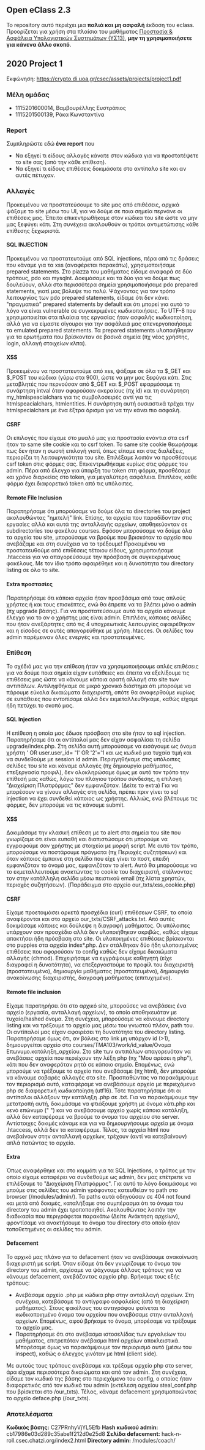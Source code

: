 ## Open eClass 2.3

Το repository αυτό περιέχει μια __παλιά και μη ασφαλή__ έκδοση του eclass.
Προορίζεται για χρήση στα πλαίσια του μαθήματος
[Προστασία & Ασφάλεια Υπολογιστικών Συστημάτων (ΥΣ13)](https://crypto.di.uoa.gr/csec/), __μην τη
χρησιμοποιήσετε για κάνενα άλλο σκοπό__.


## 2020 Project 1

Εκφώνηση: https://crypto.di.uoa.gr/csec/assets/projects/project1.pdf


### Μέλη ομάδας

- 1115201600014, Βαμβουρέλλης Ευστράτιος
- 1115201500139, Ρόκα Κωνσταντίνα

### Report

Συμπληρώστε εδώ __ένα report__ που
- Να εξηγεί τι είδους αλλαγές κάνατε στον κώδικα για να προστατέψετε το site σας (από την κάθε επίθεση).
- Να εξηγεί τι είδους επιθέσεις δοκιμάσατε στο αντίπαλο site και αν αυτές πέτυχαν.

### Αλλαγές
Προκειμένου να προστατεύσουμε το site μας από επιθέσεις, αρχικά ψάξαμε το site μέσω του UI, για να δούμε σε ποια σημεία περνάνε οι επιθέσεις μας. Έπειτα επικεντρωθήκαμε στον κώδικα του site ώστε να μην μας ξεφύγει κάτι. Στη συνέχεια ακολουθούν οι τρόποι αντιμετώπισης κάθε επίθεσης ξεχωριστά.

#### SQL INJECTION
Προκειμένου να προστατευτούμε από SQL injections, πέρα από τις δράσεις που κάναμε για τα xss (αναφέρεται παρακάτω), χρησιμοποιήσαμε prepared statements. Στο piazza του μαθήματος είδαμε αναφορά σε δύο τρόπους, pdo και mysqlnt. Δοκιμάσαμε και τα δύο για να δούμε πως δουλεύουν, αλλά στα περισσότερα σημεία χρησιμοποιήσαμε pdo prepared statements, γιατί μας βόλεψε πιο πολύ. Ψάχνοντας για τον τρόπο λειτουργίας των pdo prepared statements, είδαμε ότι δεν κάνει "πραγματικά" prepared statements by default και ότι μπορεί για αυτό το λόγο να είναι vulnerable σε συγκεκριμένες κωδικοποιήσεις. Το UTF-8 που χρησιμοποιείται στα πλαίσια της εργασίας ήταν ασφαλής κωδικοποίηση, αλλά για να είμαστε σίγουροι για την ασφάλειά μας απενεργοποιήσαμε τα emulated prepared statements. Τα prepared statements υλοποιήθηκαν για τα ερωτήματα που βρίσκονταν σε βασικά σημεία (πχ νέος χρήστης, login, αλλαγή στοιχείων κλπα).

#### XSS
Προκειμένου να προστατευτούμε από xss, ψάξαμε σε όλα τα $_GET και $_POST του κώδικα (γύρω στα 900), ώστε να μην μας ξεφύγει κάτι. Στις μεταβλητές που περνούσαν από $_GET και $_POST εφαρμόσαμε τη συνάρτηση intval όταν αφορούσαν ακεραίους (πχ id) και τη συνάρτηση my_htmlspeacialchars για τις συμβολοσειρές αντί για τις htmlspeacialchars, htmlentities. Η συνάρτηση αυτή ουσιαστικά τρέχει την htmlspecialchars με ένα έξτρα όρισμα για να την κάνει πιο ασφαλή.

#### CSRF
Οι επιλογές που είχαμε στο μυαλό μας για προστασία ενάντια στα csrf ήταν το same site cookie και το csrf token. Το same site cookie θεωρήσαμε πως δεν ήταν η σωστή επιλογή γιατί, όπως είπαμε και στις διαλέξεις, περιορίζει τη λειτουργικότητα του site. Επιλέξαμε λοιπόν να προσθέσουμε csrf token στις φόρμες σας. Επικεντρωθήκαμε κυρίως στις φόρμες του admin. Πέρα από έλεγχο για ύπαρξη του token στη φόρμα, προσθέσαμε και χρόνο διαρκείας στο token, για μεγαλύτερη ασφάλεια. Επιπλέον, κάθε φόρμα έχει διαφορετικό token από τις υπόλοιπες.

#### Remote File Inclusion
Παρατηρήσαμε ότι μπορούσαμε να δούμε όλα τα directories του project ακολουθώντας "ημιτελή" link. Επίσης, τα αρχεία που παραδίδονταν στις εργασίες αλλά και αυτά της ανταλλαγής αρχείων, αποθηκεύονταν σε subdirectories του φακέλου courses. Εφόσον μπορούσαμε να δούμε όλα τα αρχεία του site, μπορούσαμε να βρούμε που βρισκόταν το αρχείο που ανεβάζαμε και στη συνέχεια να το τρέξουμε! Προκειμένου να προστατευθούμε από επιθέσεις τέτοιου είδους, χρησιμοποιήσαμε .htaccess για να απαγορεύσουμε την πρόσβαση σε συγκεκριμένους φακέλους. Με τον ίδιο τρόπο αφαιρέθηκε και η δυνατότητα του directory listing σε όλο το site.

#### Extra προστασίες
Παρατηρήσαμε ότι κάποια αρχεία ήταν προσβάσιμα από τους απλούς χρήστες ή και τους επισκέπτες, ενώ θα έπρεπε να τα βλέπει μόνο ο admin (πχ upgrade βάσης). Για να προστατεύσουμε αυτά τα αρχεία κάνουμε έλεγχο για το αν ο χρήστης μας είναι admin. Επιπλέον, κάποιες σελίδες που ήταν ανεξάρτητες από τις 4 υποχρεωτικές λειτουργίες αφαιρέθηκαν και η είσοδος σε αυτές απαγορεύθηκε με χρήση .htacces. Οι σελίδες του admin παρέμειναν όλες ενεργές και προστατευμένες.


### Επίθεση
Το σχέδιό μας για την επίθεση ήταν να χρησιμοποιήσουμε απλές επιθέσεις για να δούμε ποια σημεία είχαν ευπάθειες και έπειτα να εξελίξουμε τις επιθέσεις μας ώστε να κάνουμε κάποια ορατή αλλαγή στο site των αντιπάλων. Αντιληφθήκαμε σε μικρό χρονικό διάστημα ότι μπορούμε να πάρουμε εύκολα δικαιώματα διαχειριστή, οπότε θα αναφερθούμε κυρίως σε ευπάθειες που εντοπίσαμε αλλά δεν εκμεταλλευθήκαμε, καθώς είχαμε ήδη πετύχει το σκοπό μας.

#### SQL Injection
Η επίθεση η οποία μας έδωσε πρόσβαση στο site ήταν το sql injection. Παρατηρήσαμε ότι οι αντίπαλοί μας δεν είχαν ασφαλίσει τη σελίδα upgrade/index.php. Στη σελίδα αυτή μπορούσαμε να εισάγουμε ως όνομα χρήστη ' OR user.user_id= '1' OR '2'='1 και ως κωδικό μια τυχαία τιμή και να συνδεθούμε με session id admin. Περιηγηθήκαμε στις υπόλοιπες σελίδες του site και κάναμε αλλαγές (πχ δημιουργία μαθήματος, επεξεργασία προφιλ), δεν ολοκληρώσαμε όμως με αυτό τον τρόπο την επίθεσή μας  καθώς, λόγω του πλάγιου τρόπου σύνδεσης, η επιλογή "Διαχείριση Πλατφόρμας" δεν εμφανιζόταν. (Δείτε το extra) Για να μπορέσουν να γίνουν αλλαγές στη σελίδα, πρέπει πριν γίνει το sql injection να έχει συνδεθεί κάποιος ως χρήστης. Αλλιώς, ενώ βλέπουμε τις φόρμες, δεν μπορούμε να τις κάνουμε submit.

#### XSS
Δοκιμάσαμε την κλασική επίθεση με το alert στα σημεία του site που γνωρίζαμε ότι είναι ευπαθή και διαπιστώσαμε ότι μπορούμε να εγγραφούμε σαν χρήστης με στοιχεία με μορφή script. Με αυτό τον τρόπο, μπορούσαμε να ποστάρουμε πράγματα (πχ Περιοχές συζητήσεων) και όταν κάποιος έμπαινε στη σελίδα που είχε γίνει το ποστ, επειδή εμφανιζόταν το όνομά μας, εμφανιζόταν το alert. Αυτό θα μπορούσαμε να το εκμεταλλευτούμε ανακτώντας το cookie του διαχειριστή, στέλνοντας τον στην κατάλληλη σελίδα μέσω πειστικού email (πχ λίστα χρηστών, περιοχές συζητήσεων). (Παράδειγμα στο αρχείο our_txts/xss_cookie.php)

#### CSRF
Είχαμε προετοιμάσει αρκετά προσχέδια (curl) επιθέσεων CSRF, τα οποία αναφέρονται και στο αρχείο our_txts/CSRF_attacks.txt. Από αυτές δοκιμάσαμε κάποιες και δούλεψε η διαγραφή μαθήματος. Οι υπόλοιπες υπάρχουν σαν προσχέδιο αλλά δεν υλοποιήθηκαν ακριβώς, καθώς είχαμε αποκτήσει ήδη πρόσβαση στο site. Οι υλοποιημένες επιθέσεις βρίσκονται στο puppies στα αρχεία index*.php. Δεν στάλθηκαν δύο ήδη υλοποιημένες επιθέσεις που αφορούσαν το config καθώς δεν είχαμε δικαιώματα αλλαγής (chmod). Επιχειρήσαμε να εγγράψουμε καθηγητή (είχε διαγραφεί η δυνατότητα), να επεξεργαστούμε το προφίλ του διαχειριστή (προστατευμένο), δημιουργία μαθήματος (προστατευμένο), δημιουργία ανακοίνωσης διαχειριστής, διαγραφή μαθήματος (επιτυχημένο).  

#### Remote file inclusion
Είχαμε παρατηρήσει ότι στο αρχικό site, μπορούσες να ανεβάσεις ένα αρχείο (εργασία, ανταλλαγή αρχείων), το οποίο αποθηκευόταν με τυχαίο/hashed όνομα. Στη συνέχεια, μπορούσαμε να κάνουμε directory listing και να τρέξουμε το αρχείο μας μέσω του γνωστού πλέον, path του. Οι αντίπαλοί μας είχαν αφαιρέσει τη δυνατότητα του directory listing. Παρατηρήσαμε όμως ότι, αν βάλεις στο link μη υπάρχον id (>1), δημιουργείται αρχείο στο courses/TMA103/work/id_value/Ονομα Επωνυμο.κατάληξη_αρχείου. Στο site των αντιπάλων απαγορευόταν να ανεβάσεις αρχεία που περιέχουν την λέξη php (πχ "Μου αρέσει η php"), κάτι που δεν αναφερόταν ρητά σε κάποιο σημείο. Επομένως, ενώ μπορούμε να τρέξουμε το αρχείο που ανεβάσαμε (πχ html), δεν μπορούμε να κάνουμε σοβαρές αλλαγές στο site. Προσπαθώντας να παρακάμψουμε τον περιορισμό αυτό, καταφέραμε να ανεβάσουμε αρχείο με περιεχόμενο php σε διαφορετική κωδικοποίηση (utf16). Τότε παρατηρήσαμε ότι οι αντίπαλοι αλλάξουν την κατάληξη .php σε .txt. Για να παρακάμψουμε την μετατροπή αυτή, δοκιμάσαμε να φτιάξουμε χρήστη με όνομα κάτι.php και κενό επώνυμο (" ") και να ανεβάσουμε αρχείο χωρίς κάποια κατάληξη, αλλά δεν καταφέραμε να βρούμε το όνομα του αρχείου στο server. Αντίστοιχες δοκιμές κάναμε και για να δημιουργήσουμε αρχεία με όνομα .htaccess, αλλά δεν τα καταφέραμε. Τέλος, τα αρχεία html που ανεβαίνουν στην ανταλλαγή αρχείων, τρέχουν (αντί να κατεβαίνουν) απλά πατώντας το αρχείο.

#### Extra
Όπως αναφέρθηκε και στο κομμάτι για τα SQL Injections, ο τρόπος με τον οποίο είχαμε καταφέρει να συνδεθούμε ως admin, δεν μας επέτρεπε να επιλέξουμε το "Διαχείριση Πλατφόρμας". Για αυτό το λόγο δοκιμάσαμε να μπούμε στις σελίδες του admin γράφοντας κατευθείαν το path στο browser (/modules/admin/). Τα paths αυτά οδηγούσαν σε 404 not found και μετά από δοκιμές, καταλήξαμε στο συμπέρασμα ότι το όνομα του directory του admin έχει τροποποιηθεί. Ακολουθώντας λοιπόν την διαδικασία που περιγράφεται παρακάτω (Δείτε Ανάκτηση αρχείων), φροντίσαμε να ανακτήσουμε το όνομα του directory στο οποίο ήταν τοποθετημένες οι σελίδες του admin.

#### Defacement
Το αρχικό μας πλάνο για το defacement ήταν να ανεβάσουμε ανακοίνωση διαχειριστή με script. Όταν είδαμε ότι δεν γνωρίζουμε το όνομα του directory του admin, αρχίσαμε να ψάχνουμε άλλους τρόπους για να κάνουμε defacement, ανεβάζοντας αρχείο php. Βρήκαμε τους εξής τρόπους:
* Ανεβάσαμε αρχείο .php με κώδικα php στην ανταλλαγή αρχείων. Στη συνέχεια, κατεβάσαμε το αντίγραφο ασφαλείας (από τη διαχείριση μαθήματος). Στους φακέλους του αντιγράφου φαίνεται το κωδικοποιημένο όνομα του αρχείου που ανεβάσαμε στην ανταλλαγή αρχείων. Επομένως, αφού βρήκαμε το όνομα, μπορέσαμε να τρέξουμε το αρχείο μας.
* Παρατηρήσαμε ότι στο ανέβασμα ιστοσελίδας των εργαλείων του μαθήματος, επιτρεπόταν ανέβασμα html αρχείων αποκλειστικά. Μπορέσαμε όμως να παρακάμψουμε τον περιορισμό αυτό (μέσω του inspect), καθώς ο έλεγχος γινόταν με html (client side).

Με αυτούς τους τρόπους ανεβάσαμε και τρέξαμε αρχείο php στο server, άρα είχαμε περισσότερα δικαιώματα και από τον admin.
Στη συνέχεια, είδαμε τον κωδικό της βάσης στο περιεχόμενο του config, ο οποίος ήταν διαφορετικός από τον κωδικό του admin (εκτέλεση αρχείου steal_conf.php που βρίσκεται στο /our_txts).
Τέλος, κάναμε defacement χρησιμοποιώντας το αρχείο deface.php (/our_txts).

### Αποτελέσματα
**Κωδικός βάσης:** C27PRnhyVjYL5Efb
**Hash κωδικού admin:** cb17986e03d289c35abe1f212d0e25d8
**Σελίδα defacement:** hack-n-roll.csec.chatzi.org/index2.html
**Directory admin:** /modules/coach/
